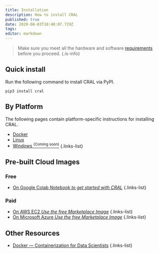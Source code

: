 ```yaml
---
title: Installation 
description: How to install CRAL
published: true
date: 2020-08-03T10:40:07.729Z
tags: 
editor: markdown
---
```


> Make sure you meet all the hardware and software [requirements](/install/requirements) before you proceed.
{.is-info}

## Quick install
Run the following command to install CRAL via PyPI.
```
pip3 install cral
```

## By Platform
The following pages contain platform-specific instructions for installing CRAL.
- [Docker](/install/docker)
- [Linux](/install/linux)
- [Windows <sup>(Coming soon)</sup>](/install/windows)
{.links-list}
 
 ## Pre-built Cloud Images
 ### Free
- [On Google Colab *Notebook to get started with CRAL*](/notebooks)
{.links-list}

### Paid
- [On AWS EC2 *Use the free Marketplace Image*]()
{.links-list}
- [On Microsoft Azure *Use the free Marketplace Image*]()
{.links-list}

## Other Resources
- [Docker — Containerization for Data Scientists](https://medium.com/towards-artificial-intelligence/docker-container-and-data-scientist-bae208ce8268)
{.links-list}